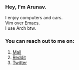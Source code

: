 ### Hey, I'm Arunav.  
I enjoy computers and cars.  
Vim over Emacs.  
I use Arch btw.
### You can reach out to me on:  
 1. [Mail](https://arunav.dey@protonmail.com)  
 2. [Reddit](https://www.reddit.com/user/NotArunav)  
 3. [Twitter](https://twitter.com/vanurayed)  
